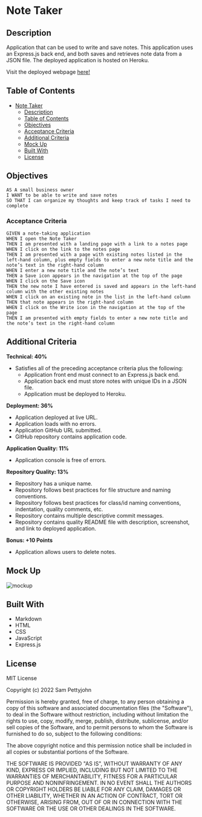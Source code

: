 # Note Taker

## Description

Application that can be used to write and save notes. This application uses an Express.js back end, and both saves and retrieves note data from a JSON file. The deployed application is hosted on Heroku.

Visit the deployed webpage [here!](https://intense-beach-59321.herokuapp.com/)

## Table of Contents

- [Note Taker](#note-taker)
  - [Description](#description)
  - [Table of Contents](#table-of-contents)
  - [Objectives](#objectives)
  - [Acceptance Criteria](#acceptance-criteria)
  - [Additional Criteria](#additional-criteria)
  - [Mock Up](#mock-up)
  - [Built With](#built-with)
  - [License](#license)

## Objectives
```
AS A small business owner
I WANT to be able to write and save notes
SO THAT I can organize my thoughts and keep track of tasks I need to complete
```

### Acceptance Criteria

```
GIVEN a note-taking application
WHEN I open the Note Taker
THEN I am presented with a landing page with a link to a notes page
WHEN I click on the link to the notes page
THEN I am presented with a page with existing notes listed in the left-hand column, plus empty fields to enter a new note title and the note’s text in the right-hand column
WHEN I enter a new note title and the note’s text
THEN a Save icon appears in the navigation at the top of the page
WHEN I click on the Save icon
THEN the new note I have entered is saved and appears in the left-hand column with the other existing notes
WHEN I click on an existing note in the list in the left-hand column
THEN that note appears in the right-hand column
WHEN I click on the Write icon in the navigation at the top of the page
THEN I am presented with empty fields to enter a new note title and the note’s text in the right-hand column
```

## Additional Criteria

**Technical: 40%**

- Satisfies all of the preceding acceptance criteria plus the following:
  - Application front end must connect to an Express.js back end.
  - Application back end must store notes with unique IDs in a JSON file.
  - Application must be deployed to Heroku.

**Deployment: 36%**

- Application deployed at live URL.
- Application loads with no errors.
- Application GitHub URL submitted.
- GitHub repository contains application code.

**Application Quality: 11%**

- Application console is free of errors.

**Repository Quality: 13%**

- Repository has a unique name.
- Repository follows best practices for file structure and naming conventions.
- Repository follows best practices for class/id naming conventions, indentation, quality comments, etc.
- Repository contains multiple descriptive commit messages.
- Repository contains quality README file with description, screenshot, and link to deployed application.

**Bonus: +10 Points**
- Application allows users to delete notes.

## Mock Up
![mockup](./assets/images/mock-up.gif)

## Built With

- Markdown
- HTML
- CSS
- JavaScript
- Express.js

## License
MIT License

Copyright (c) 2022 Sam Pettyjohn

Permission is hereby granted, free of charge, to any person obtaining a copy
of this software and associated documentation files (the "Software"), to deal
in the Software without restriction, including without limitation the rights
to use, copy, modify, merge, publish, distribute, sublicense, and/or sell
copies of the Software, and to permit persons to whom the Software is
furnished to do so, subject to the following conditions:

The above copyright notice and this permission notice shall be included in all
copies or substantial portions of the Software.

THE SOFTWARE IS PROVIDED "AS IS", WITHOUT WARRANTY OF ANY KIND, EXPRESS OR
IMPLIED, INCLUDING BUT NOT LIMITED TO THE WARRANTIES OF MERCHANTABILITY,
FITNESS FOR A PARTICULAR PURPOSE AND NONINFRINGEMENT. IN NO EVENT SHALL THE
AUTHORS OR COPYRIGHT HOLDERS BE LIABLE FOR ANY CLAIM, DAMAGES OR OTHER
LIABILITY, WHETHER IN AN ACTION OF CONTRACT, TORT OR OTHERWISE, ARISING FROM,
OUT OF OR IN CONNECTION WITH THE SOFTWARE OR THE USE OR OTHER DEALINGS IN THE
SOFTWARE.
